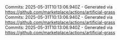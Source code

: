 Commits: 2025-05-31T10:13:06.940Z - Generated via https://github.com/marketplace/actions/artificial-grass
<br>
Commits: 2025-05-31T10:13:06.940Z - Generated via https://github.com/marketplace/actions/artificial-grass
<br>
Commits: 2025-05-31T10:13:06.940Z - Generated via https://github.com/marketplace/actions/artificial-grass
<br>
